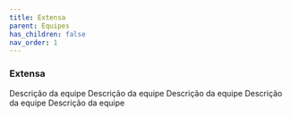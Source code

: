 ```yaml
---
title: Extensa
parent: Equipes
has_children: false
nav_order: 1
---
```


### Extensa

Descrição da equipe Descrição da equipe Descrição da equipe Descrição da equipe Descrição da equipe